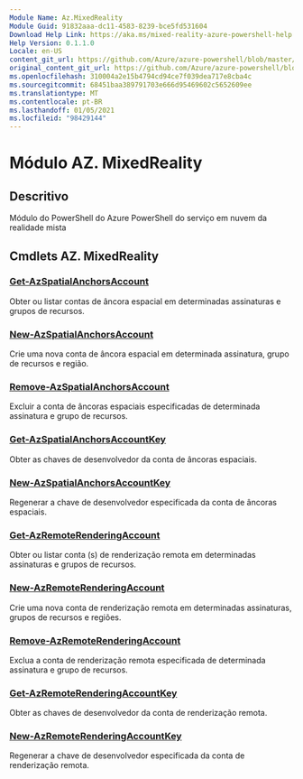 ```yaml
---
Module Name: Az.MixedReality
Module Guid: 91832aaa-dc11-4583-8239-bce5fd531604
Download Help Link: https://aka.ms/mixed-reality-azure-powershell-help
Help Version: 0.1.1.0
Locale: en-US
content_git_url: https://github.com/Azure/azure-powershell/blob/master/src/MixedReality/MixedReality/help/Az.MixedReality.md
original_content_git_url: https://github.com/Azure/azure-powershell/blob/master/src/MixedReality/MixedReality/help/Az.MixedReality.md
ms.openlocfilehash: 310004a2e15b4794cd94ce7f039dea717e8cba4c
ms.sourcegitcommit: 68451baa389791703e666d95469602c5652609ee
ms.translationtype: MT
ms.contentlocale: pt-BR
ms.lasthandoff: 01/05/2021
ms.locfileid: "98429144"
---
```

# Módulo AZ. MixedReality
## Descritivo
Módulo do PowerShell do Azure PowerShell do serviço em nuvem da realidade mista

## Cmdlets AZ. MixedReality
### [Get-AzSpatialAnchorsAccount](Get-AzSpatialAnchorsAccount.md)
Obter ou listar contas de âncora espacial em determinadas assinaturas e grupos de recursos.

### [New-AzSpatialAnchorsAccount](New-AzSpatialAnchorsAccount.md)
Crie uma nova conta de âncora espacial em determinada assinatura, grupo de recursos e região.

### [Remove-AzSpatialAnchorsAccount](Remove-AzSpatialAnchorsAccount.md)
Excluir a conta de âncoras espaciais especificadas de determinada assinatura e grupo de recursos.

### [Get-AzSpatialAnchorsAccountKey](Get-AzSpatialAnchorsAccountKey.md)
Obter as chaves de desenvolvedor da conta de âncoras espaciais.

### [New-AzSpatialAnchorsAccountKey](New-AzSpatialAnchorsAccountKey.md)
Regenerar a chave de desenvolvedor especificada da conta de âncoras espaciais.

### [Get-AzRemoteRenderingAccount](Get-AzRemoteRenderingAccount.md)
Obter ou listar conta (s) de renderização remota em determinadas assinaturas e grupos de recursos.

### [New-AzRemoteRenderingAccount](New-AzRemoteRenderingAccount.md)
Crie uma nova conta de renderização remota em determinadas assinaturas, grupos de recursos e regiões.

### [Remove-AzRemoteRenderingAccount](Remove-AzRemoteRenderingAccount.md)
Exclua a conta de renderização remota especificada de determinada assinatura e grupo de recursos.

### [Get-AzRemoteRenderingAccountKey](Get-AzRemoteRenderingAccountKey.md)
Obter as chaves de desenvolvedor da conta de renderização remota.

### [New-AzRemoteRenderingAccountKey](New-AzRemoteRenderingAccountKey.md)
Regenerar a chave de desenvolvedor especificada da conta de renderização remota.